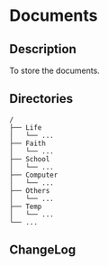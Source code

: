 # Documents

## Description

To store the documents.


## Directories

```
/
├── Life
│   └── ...
├── Faith
│   └── ...
├── School
│   └── ...
├── Computer
│   └── ...
├── Others
│   └── ...
├── Temp
│   └── ...
└── ...
```


## ChangeLog

